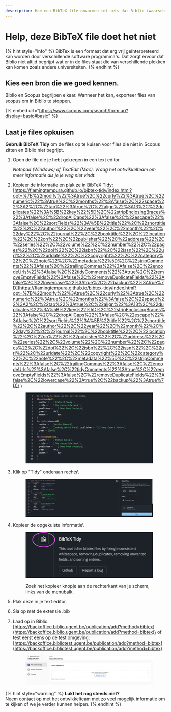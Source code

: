 ```yaml
---
description: Hoe een BibTeX file omvormen tot iets dat Biblio (waarschijnlijk) begrijpt.
---
```


# Help, deze BibTeX file doet het niet

{% hint style="info" %}
BibTex is een formaat dat erg vrij geïnterpreteerd kan worden door verschillende software programma's. Dat zorgt ervoor dat Biblio niet altijd begrijpt wat er in de files staat die van verschillende plekken kan komen zoals andere universiteiten.
{% endhint %}

## Kies een bron die we goed kennen.

Biblio en Scopus begrijpen elkaar. Wanneer het kan, exporteer files van scopus om in Biblio te stoppen.

{% embed url="https://www.scopus.com/search/form.uri?display=basic#basic" %}

## Laat je files opkuisen

**Gebruik BibTeX Tidy** om de files op te kuisen voor files die niet in Scopus zitten en Biblio niet begrijpt.

1.  Open de file die je hebt gekregen in een text editor.

    _Notepad (Windows) of TextEdit (Mac). Vraag het ontwikkelteam om meer informatie als je je weg niet vindt._
2.  Kopieer de informatie en plak ze in BibTeX Tidy:\
    [https://flamingtempura.github.io/bibtex-tidy/index.html?opt=%7B%22modify%22%3Atrue%2C%22curly%22%3Atrue%2C%22numeric%22%3Atrue%2C%22months%22%3Afalse%2C%22space%22%3A2%2C%22tab%22%3Atrue%2C%22align%22%3A13%2C%22duplicates%22%3A%5B%22key%22%5D%2C%22stripEnclosingBraces%22%3Afalse%2C%22dropAllCaps%22%3Afalse%2C%22escape%22%3Afalse%2C%22sortFields%22%3A%5B%22title%22%2C%22shorttitle%22%2C%22author%22%2C%22year%22%2C%22month%22%2C%22day%22%2C%22journal%22%2C%22booktitle%22%2C%22location%22%2C%22on%22%2C%22publisher%22%2C%22address%22%2C%22series%22%2C%22volume%22%2C%22number%22%2C%22pages%22%2C%22doi%22%2C%22isbn%22%2C%22issn%22%2C%22url%22%2C%22urldate%22%2C%22copyright%22%2C%22category%22%2C%22note%22%2C%22metadata%22%5D%2C%22stripComments%22%3Afalse%2C%22trailingCommas%22%3Afalse%2C%22encodeUrls%22%3Afalse%2C%22tidyComments%22%3Atrue%2C%22removeEmptyFields%22%3Afalse%2C%22removeDuplicateFields%22%3Afalse%2C%22lowercase%22%3Atrue%2C%22backup%22%3Atrue%7D](https://flamingtempura.github.io/bibtex-tidy/index.html?opt=%7B%22modify%22%3Atrue%2C%22curly%22%3Atrue%2C%22numeric%22%3Atrue%2C%22months%22%3Afalse%2C%22space%22%3A2%2C%22tab%22%3Atrue%2C%22align%22%3A13%2C%22duplicates%22%3A%5B%22key%22%5D%2C%22stripEnclosingBraces%22%3Afalse%2C%22dropAllCaps%22%3Afalse%2C%22escape%22%3Afalse%2C%22sortFields%22%3A%5B%22title%22%2C%22shorttitle%22%2C%22author%22%2C%22year%22%2C%22month%22%2C%22day%22%2C%22journal%22%2C%22booktitle%22%2C%22location%22%2C%22on%22%2C%22publisher%22%2C%22address%22%2C%22series%22%2C%22volume%22%2C%22number%22%2C%22pages%22%2C%22doi%22%2C%22isbn%22%2C%22issn%22%2C%22url%22%2C%22urldate%22%2C%22copyright%22%2C%22category%22%2C%22note%22%2C%22metadata%22%5D%2C%22stripComments%22%3Afalse%2C%22trailingCommas%22%3Afalse%2C%22encodeUrls%22%3Afalse%2C%22tidyComments%22%3Atrue%2C%22removeEmptyFields%22%3Afalse%2C%22removeDuplicateFields%22%3Afalse%2C%22lowercase%22%3Atrue%2C%22backup%22%3Atrue%7D)\
    \


    <figure><img src="../../../.gitbook/assets/Screenshot 2023-12-18 at 12.00.16.png" alt=""><figcaption></figcaption></figure>
3.  Klik op "Tidy" onderaan rechts\


    <figure><img src="../../../.gitbook/assets/Screenshot 2023-12-18 at 12.00.47.png" alt=""><figcaption></figcaption></figure>
4.  Kopieer de opgekuiste informatie\


    <figure><img src="../../../.gitbook/assets/Screenshot 2023-12-18 at 11.53.10.png" alt=""><figcaption><p>Zoek het kopieer knopje aan de rechterkant van je scherm, links van de menubalk.</p></figcaption></figure>
5. Plak deze in je text editor.
6. Sla op met de extensie .bib&#x20;
7.  Laad op in Biblio\
    [https://backoffice.biblio.ugent.be/publication/add?method=bibtex](https://backoffice.biblio.ugent.be/publication/add?method=bibtex)\
    of test eerst eens op de test omgeving:\
    [https://backoffice.bibliotest.ugent.be/publication/add?method=bibtex](https://backoffice.bibliotest.ugent.be/publication/add?method=bibtex)

    <figure><img src="../../../.gitbook/assets/Screenshot 2023-12-18 at 11.59.13.png" alt=""><figcaption></figcaption></figure>

{% hint style="warning" %}
**Lukt het nog steeds niet?**\
Neem contact op met het ontwikkelteam met zo veel mogelijk informatie om te kijken of we je verder kunnen helpen.
{% endhint %}

